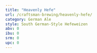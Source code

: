 ```yaml
---
title: "Heavenly Hefe"
url: /craftsman-brewing/heavenly-hefe/
category: German Ale
style: South German-Style Hefeweizen
abv: 0
ibu: 0
srm: 0
upc: 0
---
```


